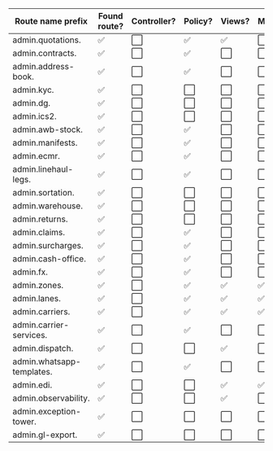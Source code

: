 | Route name prefix | Found route? | Controller? | Policy? | Views? | Migration/Model? | Notes |
|---|---|---|---|---|---|---|
|admin.quotations.|✅|⬜|✅|✅|⬜||
|admin.contracts.|✅|⬜|✅|⬜|⬜||
|admin.address-book.|✅|⬜|✅|⬜|⬜||
|admin.kyc.|✅|⬜|⬜|⬜|⬜||
|admin.dg.|✅|⬜|⬜|⬜|⬜||
|admin.ics2.|✅|⬜|⬜|⬜|⬜||
|admin.awb-stock.|✅|⬜|✅|⬜|⬜||
|admin.manifests.|✅|⬜|✅|⬜|⬜||
|admin.ecmr.|✅|⬜|✅|⬜|⬜||
|admin.linehaul-legs.|✅|⬜|✅|⬜|⬜||
|admin.sortation.|✅|⬜|⬜|⬜|⬜||
|admin.warehouse.|✅|⬜|⬜|⬜|⬜||
|admin.returns.|✅|⬜|⬜|⬜|⬜||
|admin.claims.|✅|⬜|✅|⬜|⬜||
|admin.surcharges.|✅|⬜|✅|⬜|⬜||
|admin.cash-office.|✅|⬜|✅|⬜|⬜||
|admin.fx.|✅|⬜|✅|⬜|⬜||
|admin.zones.|✅|⬜|✅|✅|✅||
|admin.lanes.|✅|⬜|✅|✅|✅||
|admin.carriers.|✅|⬜|✅|✅|✅||
|admin.carrier-services.|✅|⬜|✅|⬜|⬜||
|admin.dispatch.|✅|⬜|⬜|✅|⬜||
|admin.whatsapp-templates.|✅|⬜|✅|⬜|⬜||
|admin.edi.|✅|⬜|⬜|✅|✅||
|admin.observability.|✅|⬜|⬜|✅|⬜||
|admin.exception-tower.|✅|⬜|⬜|⬜|⬜||
|admin.gl-export.|✅|⬜|⬜|⬜|⬜||
